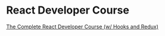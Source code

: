 # React Developer Course
[The Complete React Developer Course (w/ Hooks and Redux)](https://www.udemy.com/course/react-2nd-edition)
